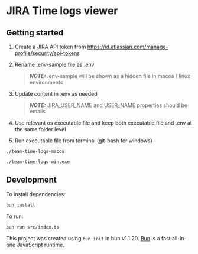 # JIRA Time logs viewer

## Getting started

1. Create a JIRA API token from https://id.atlassian.com/manage-profile/security/api-tokens
2. Rename .env-sample file as .env

   > **_NOTE:_** .env-sample will be shown as a hidden file in macos / linux environments

3. Update content in .env as needed

   > **_NOTE:_** JIRA_USER_NAME and USER_NAME properties should be emails.

4. Use relevant os executable file and keep both executable file and .env at the same folder level
5. Run executable file from terminal (git-bash for windows)

```
./team-time-logs-macos
```

```
./team-time-logs-win.exe
```

## Development

To install dependencies:

```bash
bun install
```

To run:

```bash
bun run src/index.ts
```

This project was created using `bun init` in bun v1.1.20. [Bun](https://bun.sh) is a fast all-in-one JavaScript runtime.
